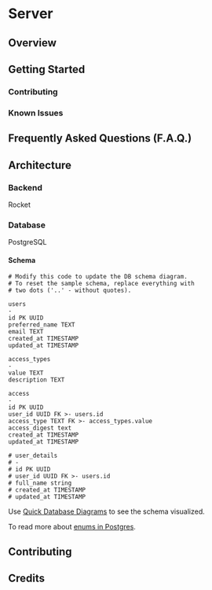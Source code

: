 # Server

## Overview

## Getting Started

### Contributing

### Known Issues

## Frequently Asked Questions (F.A.Q.)

## Architecture

### Backend

Rocket

### Database

PostgreSQL

#### Schema

```
# Modify this code to update the DB schema diagram.
# To reset the sample schema, replace everything with
# two dots ('..' - without quotes).

users
-
id PK UUID
preferred_name TEXT
email TEXT
created_at TIMESTAMP
updated_at TIMESTAMP

access_types
-
value TEXT
description TEXT

access
-
id PK UUID
user_id UUID FK >- users.id
access_type TEXT FK >- access_types.value
access_digest text
created_at TIMESTAMP
updated_at TIMESTAMP

# user_details
# -
# id PK UUID
# user_id UUID FK >- users.id
# full_name string
# created_at TIMESTAMP
# updated_at TIMESTAMP
```

Use [Quick Database Diagrams](https://app.quickdatabasediagrams.com/) to see the schema visualized.

To read more about [enums in Postgres](https://hasura.io/docs/1.0/graphql/manual/schema/enums.html#enums-in-the-hasura-graphql-engine).

## Contributing

## Credits
